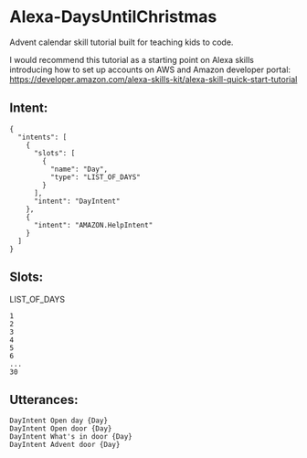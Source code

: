# Alexa-DaysUntilChristmas
Advent calendar skill tutorial built for teaching kids to code. 

I would recommend this tutorial as a starting point on Alexa skills introducing how to set up accounts on AWS and Amazon developer portal: https://developer.amazon.com/alexa-skills-kit/alexa-skill-quick-start-tutorial

## Intent:
```
{
  "intents": [
    {
      "slots": [
        {
          "name": "Day",
          "type": "LIST_OF_DAYS"
        }
      ],
      "intent": "DayIntent"
    },
    {
      "intent": "AMAZON.HelpIntent"
    }
  ]
}
```
## Slots:

LIST_OF_DAYS 
```
1
2
3
4
5
6
...
30
```

## Utterances:
```
DayIntent Open day {Day}
DayIntent Open door {Day}
DayIntent What's in door {Day}
DayIntent Advent door {Day}
```
